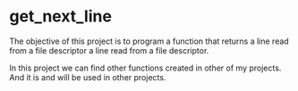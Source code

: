# get_next_line

The objective of this project is to program a function that returns a line read from a file descriptor a line read from a file descriptor.

In this project we can find other functions created in other of my projects. And it is and will be used in other projects.
